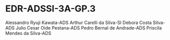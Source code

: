 # EDR-ADSSI-3A-GP.3
Alessandro Ryuji Kawata-ADS
Arthur Carelli da Silva-SI
Debora Costa Silva-ADS
Julio Cesar Oide Pestana-ADS
Pedro Bernal de Andrade-ADS
Priscila Mendes da Silva-ADS
